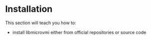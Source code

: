 # Installation

This section will teach you how to:

- install libmicrovmi either from official repositories or source code